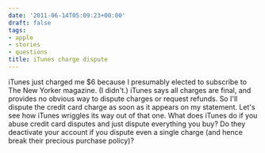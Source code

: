 ```yaml
---
date: '2011-06-14T05:09:23+00:00'
draft: false
tags:
- apple
- stories
- questions
title: iTunes charge dispute
---
```


iTunes just charged me $6 because I presumably elected to subscribe to The New Yorker magazine. (I didn't.) iTunes says all charges are final, and provides no obvious way to dispute charges or request refunds. So I'll dispute the credit card charge as soon as it appears on my statement. Let's see how iTunes wriggles its way out of that one. What does iTunes do if you abuse credit card disputes and just dispute everything you buy? Do they deactivate your account if you dispute even a single charge (and hence break their precious purchase policy)?
